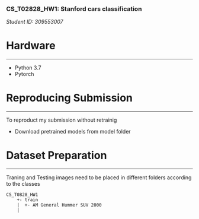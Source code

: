 ### CS_T02828_HW1: Stanford cars classification
*Student ID: 309553007*

# Hardware
- - -
* Python 3.7
* Pytorch

# Reproducing Submission
- - -
To reproduct my submission without retrainig
* Download pretrained models from model folder

# Dataset Preparation
- - -
Traning and Testing images need to be placed in different folders according to the classes
```
CS_T0828_HW1
    +- train
    |  +- AM General Hummer SUV 2000
    |
```
